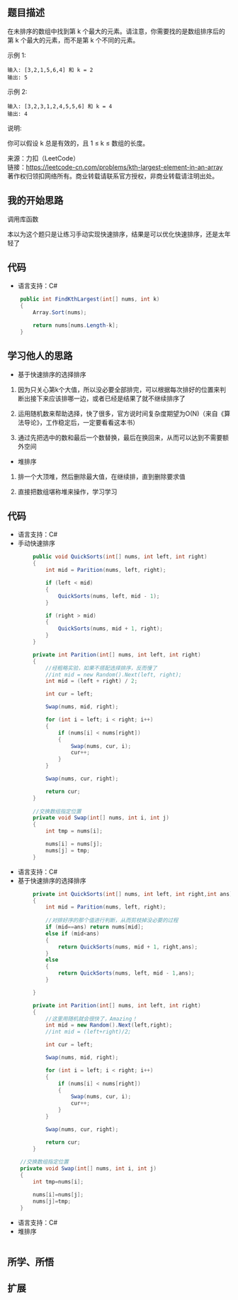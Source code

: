 ## 题目描述

在未排序的数组中找到第 k 个最大的元素。请注意，你需要找的是数组排序后的第 k 个最大的元素，而不是第 k 个不同的元素。

示例 1:
```
输入: [3,2,1,5,6,4] 和 k = 2
输出: 5
```
示例 2:
```
输入: [3,2,3,1,2,4,5,5,6] 和 k = 4
输出: 4
```
说明:

你可以假设 k 总是有效的，且 1 ≤ k ≤ 数组的长度。

来源：力扣（LeetCode）  
链接：https://leetcode-cn.com/problems/kth-largest-element-in-an-array  
著作权归领扣网络所有。商业转载请联系官方授权，非商业转载请注明出处。

## 我的开始思路

调用库函数

本以为这个题只是让练习手动实现快速排序，结果是可以优化快速排序，还是太年轻了

## 代码

- 语言支持：C#

```C#
    public int FindKthLargest(int[] nums, int k) 
    {
        Array.Sort(nums);

        return nums[nums.Length-k];
    }
```

## 学习他人的思路

- 基于快速排序的选择排序

1. 因为只关心第k个大值，所以没必要全部排完，可以根据每次排好的位置来判断出接下来应该排哪一边，或者已经是结果了就不继续排序了

1. 运用随机数来帮助选择，快了很多，官方说时间复杂度期望为O(N)（来自《算法导论》，工作稳定后，一定要看看这本书）

1. 通过先把选中的数和最后一个数替换，最后在换回来，从而可以达到不需要额外空间

- 堆排序

1. 排一个大顶堆，然后删除最大值，在继续排，直到删除要求值

1. 直接把数组堪称堆来操作，学习学习

## 代码

- 语言支持：C#
- 手动快速排序

```C#
        public void QuickSorts(int[] nums, int left, int right)
        {
            int mid = Parition(nums, left, right);

            if (left < mid)
            {
                QuickSorts(nums, left, mid - 1);
            }

            if (right > mid)
            {
                QuickSorts(nums, mid + 1, right);
            }
        }

        private int Parition(int[] nums, int left, int right)
        {
            //经粗略实验，如果不搭配选择排序，反而慢了
            //int mid = new Random().Next(left, right);
            int mid = (left + right) / 2;

            int cur = left;

            Swap(nums, mid, right);

            for (int i = left; i < right; i++)
            {
                if (nums[i] < nums[right])
                {
                    Swap(nums, cur, i);
                    cur++;
                }
            }

            Swap(nums, cur, right);

            return cur;
        }
        
        //交换数组指定位置
        private void Swap(int[] nums, int i, int j)
        {
            int tmp = nums[i];

            nums[i] = nums[j];
            nums[j] = tmp;
        }
```

- 语言支持：C#
- 基于快速排序的选择排序

```C#
        private int QuickSorts(int[] nums, int left, int right,int ans)
        {
            int mid = Parition(nums, left, right);
            
            //对排好序的那个值进行判断，从而剪枝掉没必要的过程
            if (mid==ans) return nums[mid];
            else if (mid<ans)
            {
                return QuickSorts(nums, mid + 1, right,ans);
            }
            else
            {
                return QuickSorts(nums, left, mid - 1,ans);
            }

        }

        private int Parition(int[] nums, int left, int right)
        {
            //这里用随机就会很快了，Amazing！
            int mid = new Random().Next(left,right);
            //int mid = (left+right)/2;

            int cur = left;

            Swap(nums, mid, right);

            for (int i = left; i < right; i++)
            {
                if (nums[i] < nums[right])
                {
                    Swap(nums, cur, i);
                    cur++;
                }
            }

            Swap(nums, cur, right);

            return cur;
        }
  
    //交换数组指定位置
    private void Swap(int[] nums, int i, int j)
    {
        int tmp=nums[i];

        nums[i]=nums[j];
        nums[j]=tmp;
    }

```

- 语言支持：C#
- 堆排序

```C#

```

## 所学、所悟

## 扩展
